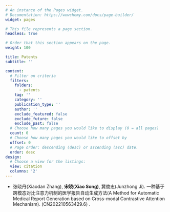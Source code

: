 ```yaml
---
# An instance of the Pages widget.
# Documentation: https://wowchemy.com/docs/page-builder/
widget: pages

# This file represents a page section.
headless: true

# Order that this section appears on the page.
weight: 100

title: Patents
subtitle: ''

content:
  # Filter on criteria
  filters:
    folders:
      - patents
    tag: ''
    category: ''
    publication_type: ''
    author: ''
    exclude_featured: false
    exclude_future: false
    exclude_past: false
  # Choose how many pages you would like to display (0 = all pages)
  count: 0
  # Choose how many pages you would like to offset by
  offset: 0
  # Page order: descending (desc) or ascending (asc) date.
  order: desc
design:
  # Choose a view for the listings:
  view: citation
  columns: '2'
---
```

<ul>
<li>张晓丹(Xiaodan Zhang), <strong>宋晓(Xiao Song)</strong>, 冀俊忠(Junzhong Ji). 一种基于跨模态对比注意力机制的医学报告自动生成方法(A Method for Automatic Medical Report Generation based on Cross-modal Contrastive Attention Mechanism). (CN202210563429.6)
.</li>
  
</ul>

